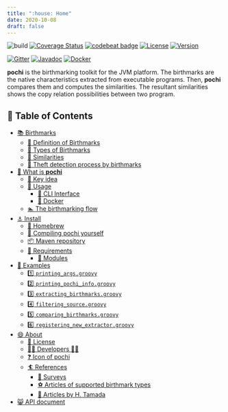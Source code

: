 ```yaml
---
title: ":house: Home"
date: 2020-10-08
draft: false
---
```


![build](https://github.com/tamada/pochi/workflows/build/badge.svg)
[![Coverage Status](https://coveralls.io/repos/github/tamada/pochi/badge.svg?branch=master)](https://coveralls.io/github/tamada/pochi?branch=master)
[![codebeat badge](https://codebeat.co/badges/7d4be5b9-c604-4bf9-b67b-d6d20f703ab9)](https://codebeat.co/projects/github-com-tamada-pochi)
[![License](https://img.shields.io/badge/License-Apache%202.0-blue.svg?style=flat)](https://github.com/tamada/pochi/blob/master/LICENSE)
[![Version](https://img.shields.io/badge/Version-2.1.0-yellowgreen.svg)](https://github.com/tamada/pochi/releases/tag/v2.1.0)

[![Gitter](https://img.shields.io/badge/chat-on%20gitter-green?logo=gitter)](https://gitter.im/pochi-birthmark/)
[![Javadoc](https://img.shields.io/static/v1?label=javadoc&message=v2.1.0&color=blue&logo=java)](https://tamada.github.io/pochi/apidocs)
[![Docker](https://img.shields.io/badge/docker-tamada%2Fpochi%3A2.1.0-blue?logo=docker)](https://github.com/users/tamada/packages/container/package/pochi)

**pochi** is the birthmarking toolkit for the JVM platform.
The birthmarks are the native characteristics extracted from executable programs.
Then, **pochi** compares them and computes the similarities.
The resultant similarities shows the copy relation possibilities between two program.

## :bookmark: Table of Contents

* [:books: Birthmarks](birthmarks)
    * [:green_book: Definition of Birthmarks](birthmarks#-definition-of-birthmarks)
    * [:blue_book: Types of Birthmarks](birthmarks#-types-of-birthmarks)
    * [:orange_book: Similarities](birthmarks#-similarities)
    * [:closed_book: Theft detection process by birthmarks](birthmarks#-theft-detection-process-by-birthmarks)
* [:newspaper: What is **pochi**](description)
    * [:key: Key idea](description#-key-idea)
    * [:fork_and_knife: Usage](description#-usage)
        * [:runner: CLI Interface](description#-cli-interface)
        * [:whale: Docker](description#-docker)
    * [:swimmer: The birthmarking flow](description#-the-birthmarking-flow)
* [:anchor: Install](install)
    * [:beer: Homebrew](install#-homebrew)
    * [:muscle: Compiling pochi yourself](install#-compiling-pochi-yourself)
    * [:package: Maven repository](install#-maven-repository)
    * [:briefcase: Requirements](install#-requirements)
        * [:pouch: Modules](install#-modules)
* [:ant: Examples](examples)
    * [:one: `printing_args.groovy`](examples#1-printing_argsgroovy)
    * [:two: `printing_pochi_info.groovy`](examples#2-printing_pochi_infogroovy)
    * [:three: `extracting_birthmarks.groovy`](examples#3-extracting_birthmarksgroovy)
    * [:four: `filtering_source.groovy`](examples#4-filtering_sourcegroovy)
    * [:five: `comparing_birthmarks.groovy`](examples#5-comparing_birthmarksgroovy)
    * [:six: `registering_new_extractor.groovy`](examples#6-registering_new_extractorgroovy)
* [:smile: About](about)
    * [:scroll: License](about#-license)
    * [:man_office_worker: Developers :woman_office_worker:](about#-developers-)
    * [:question: Icon of pochi](about#-icon-of-pochi)
    * [:surfer: References](about#-references)
        * [:basketball: Surveys](about#-surveys)
        * [:soccer: Articles of supported birthmark types](about#-articles-of-supported-birthmark-types)
        * [:tennis: Articles by H. Tamada](about#-articles-by-h-tamada)
* [:smile_cat: API document](apidocs)
